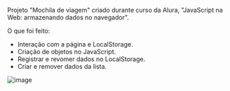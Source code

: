 Projeto "Mochila de viagem" criado durante curso da Alura, "JavaScript na Web: armazenando dados no navegador".

O que foi feito:
- Interação com a página e LocalStorage.
- Criação de objetos no JavaScript.
- Registrar e revomer dados no LocalStorage.
- Criar e remover dados da lista.

![image](https://user-images.githubusercontent.com/71712963/208783051-aed03ca7-c190-4e41-a77c-6b9960bc1111.png)

